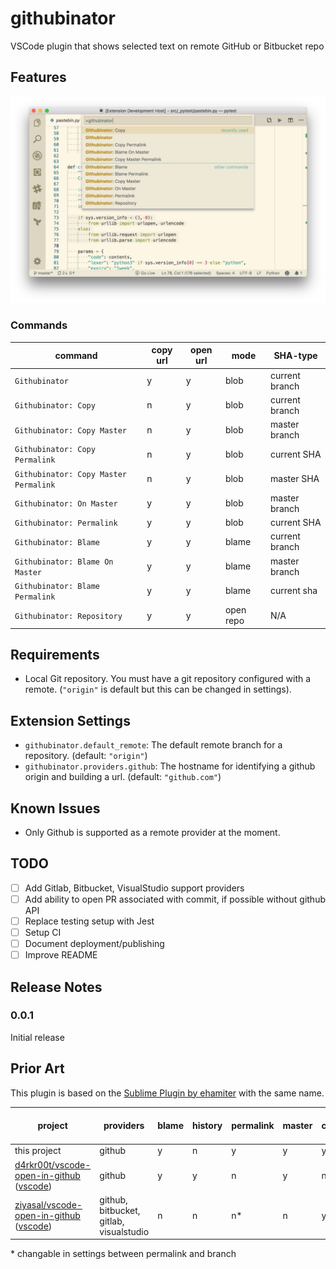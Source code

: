 # githubinator

VSCode plugin that shows selected text on remote GitHub or Bitbucket repo

## Features

![feature X](images/githubinator.png)

### Commands

command|copy url|open url|mode|SHA-type
--|--|--|--|--
`Githubinator`|y|y|blob|current branch
`Githubinator: Copy`|n|y|blob|current branch
`Githubinator: Copy Master`|n|y|blob|master branch
`Githubinator: Copy Permalink`|n|y|blob|current SHA
`Githubinator: Copy Master Permalink`|n|y|blob|master SHA
`Githubinator: On Master`|y|y|blob|master branch
`Githubinator: Permalink`|y|y|blob|current SHA
`Githubinator: Blame`|y|y|blame|current branch
`Githubinator: Blame On Master`|y|y|blame|master branch
`Githubinator: Blame Permalink`|y|y|blame|current sha
`Githubinator: Repository`|y|y|open repo|N/A

## Requirements

- Local Git repository. You must have a git repository configured with a remote. (`"origin"` is default but this can be changed in settings).

## Extension Settings

* `githubinator.default_remote`: The default remote branch for a repository. (default: `"origin"`)
* `githubinator.providers.github`: The hostname for identifying a github origin and building a url. (default: `"github.com"`)

## Known Issues

- Only Github is supported as a remote provider at the moment.

## TODO
- [ ] Add Gitlab, Bitbucket, VisualStudio support providers
- [ ] Add ability to open PR associated with commit, if possible without github API
- [ ] Replace testing setup with Jest
- [ ] Setup CI
- [ ] Document deployment/publishing
- [ ] Improve README

## Release Notes

### 0.0.1

Initial release


## Prior Art
This plugin is based on the [Sublime Plugin by ehamiter](https://github.com/ehamiter/GitHubinator) with the same name.

project|providers|blame|history|permalink|master|copy|open|open-pr|one-step actions| provider autodetection
---|---|---|---|---|--|---|--|--|--|--
this project|github|y|n|y|y|y|y|n|y|y|n
[d4rkr00t/vscode-open-in-github][d4rkr00t-github] ([vscode][d4rkr00t-vscode])|github|y|y|n|y|n|y|n|n|n
[ziyasal/vscode-open-in-github][ziyasal-github] ([vscode][ziyasal-vscode])|github, bitbucket, gitlab, visualstudio|n|n|n*|n|y|y|y|y|n

\* changable in settings between permalink and branch



[d4rkr00t-github]:https://github.com/d4rkr00t/vscode-open-in-github
[d4rkr00t-vscode]:https://marketplace.visualstudio.com/items?itemName=sysoev.vscode-open-in-github
[ziyasal-github]:https://github.com/ziyasal/vscode-open-in-github
[ziyasal-vscode]:https://marketplace.visualstudio.com/items?itemName=ziyasal.vscode-open-in-github
